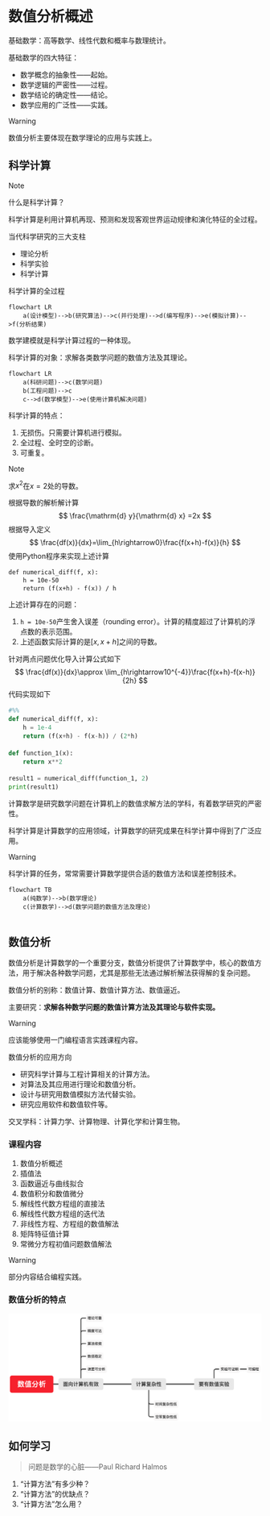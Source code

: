 # 数值分析概述

基础数学：高等数学、线性代数和概率与数理统计。

基础数学的四大特征：

* 数学概念的抽象性——起始。
* 数学逻辑的严密性——过程。
* 数学结论的确定性——结论。
* 数学应用的广泛性——实践。

> [!warning]
>
> 数值分析主要体现在数学理论的应用与实践上。

## 科学计算

> [!note]
>
> 什么是科学计算？

科学计算是利用计算机再现、预测和发现客观世界运动规律和演化特征的全过程。

当代科学研究的三大支柱

* 理论分析
* 科学实验
* 科学计算

科学计算的全过程

```mermaid
flowchart LR
	a(设计模型)-->b(研究算法)-->c(并行处理)-->d(编写程序)-->e(模拟计算)-->f(分析结果)
```

数学建模就是科学计算过程的一种体现。

科学计算的对象：求解各类数学问题的数值方法及其理论。

```mermaid
flowchart LR
	a(科研问题)-->c(数学问题)
	b(工程问题)-->c
	c-->d(数学模型)-->e(使用计算机解决问题)
```

科学计算的特点：

1. 无损伤。只需要计算机进行模拟。
2. 全过程、全时空的诊断。
3. 可重复。

> [!note]
>
> 求$x^2$在$x=2$处的导数。

根据导数的解析解计算
$$
\frac{\mathrm{d} y}{\mathrm{d} x} =2x
$$
根据导入定义
$$
\frac{df(x)}{dx}=\lim_{h\rightarrow0}\frac{f(x+h)-f(x)}{h}
$$
使用Python程序来实现上述计算

```
def numerical_diff(f, x):
    h = 10e-50
    return (f(x+h) - f(x)) / h
```

上述计算存在的问题：

1. `h = 10e-50`产生舍入误差（rounding error）。计算的精度超过了计算机的浮点数的表示范围。
2. 上述函数实际计算的是$[x, x+h]$之间的导数。

针对两点问题优化导入计算公式如下
$$
\frac{df(x)}{dx}\approx \lim_{h\rightarrow10^{-4}}\frac{f(x+h)-f(x-h)}{2h}
$$
代码实现如下

```python
#%%
def numerical_diff(f, x):
    h = 1e-4
    return (f(x+h) - f(x-h)) / (2*h)
  
def function_1(x):
    return x**2

result1 = numerical_diff(function_1, 2)
print(result1)
```

计算数学是研究数学问题在计算机上的数值求解方法的学科，有着数学研究的严密性。

科学计算是计算数学的应用领域，计算数学的研究成果在科学计算中得到了广泛应用。

> [!warning]
>
> 科学计算的任务，常常需要计算数学提供合适的数值方法和误差控制技术。

```mermaid
flowchart TB
	a(纯数学)-->b(数学理论)
	c(计算数学)-->d(数学问题的数值方法及理论)
	
```

## 数值分析

数值分析是计算数学的一个重要分支，数值分析提供了计算数学中，核心的数值方法，用于解决各种数学问题，尤其是那些无法通过解析解法获得解的复杂问题。

数值分析的别称：数值计算、数值计算方法、数值逼近。

主要研究：**求解各种数学问题的数值计算方法及其理论与软件实现。**

> [!warning]
>
> 应该能够使用一门编程语言实践课程内容。

数值分析的应用方向

* 研究科学计算与工程计算相关的计算方法。
* 对算法及其应用进行理论和数值分析。
* 设计与研究用数值模拟方法代替实验。
* 研究应用软件和数值软件等。

交叉学科：计算力学、计算物理、计算化学和计算生物。

### 课程内容

1. 数值分析概述
2. 插值法
3. 函数逼近与曲线拟合
4. 数值积分和数值微分
5. 解线性代数方程组的直接法
6. 解线性代数方程组的迭代法
7. 非线性方程、方程组的数值解法
8. 矩阵特征值计算
9. 常微分方程初值问题数值解法

> [!warning]
>
> 部分内容结合编程实践。

### 数值分析的特点

<img src="https://raw.githubusercontent.com/hughxusu/lesson-numerical-analysis/refs/heads/developing/_images/analysis-character.png" style="zoom:50%;" />

## 如何学习

> 问题是数学的心脏——Paul Richard Halmos

1. “计算方法”有多少种？
2. “计算方法”的优缺点？
3. “计算方法”怎么用？
